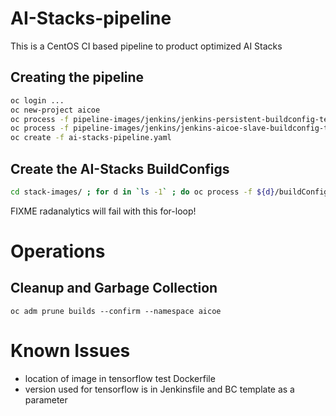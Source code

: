 # AI-Stacks-pipeline
This is a CentOS CI based pipeline to product optimized AI Stacks

## Creating the pipeline

```bash
oc login ...
oc new-project aicoe
oc process -f pipeline-images/jenkins/jenkins-persistent-buildconfig-template.yaml | oc create -f -
oc process -f pipeline-images/jenkins/jenkins-aicoe-slave-buildconfig-template.yaml | oc create -f -
oc create -f ai-stacks-pipeline.yaml
```

## Create the AI-Stacks BuildConfigs

```bash
cd stack-images/ ; for d in `ls -1` ; do oc process -f ${d}/buildConfigAndImageStream.yaml | oc create -f - ; done ; cd ..
```

FIXME radanalytics will fail with this for-loop!

# Operations

## Cleanup and Garbage Collection

`oc adm prune builds --confirm --namespace aicoe`

# Known Issues

* location of image in tensorflow test Dockerfile
* version used for tensorflow is in Jenkinsfile and BC template as a parameter
